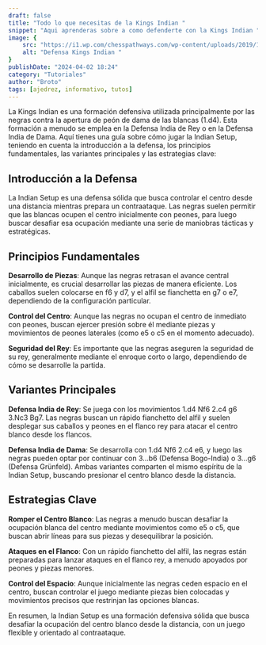 ```yaml
---
draft: false
title: "Todo lo que necesitas de la Kings Indian "
snippet: "Aqui aprenderas sobre a como defenderte con la Kings Indian "
image: {
    src: "https://i1.wp.com/chesspathways.com/wp-content/uploads/2019/10/50a.png?resize=300%2C300&ssl=1",
    alt: "Defensa Kings Indian "
}
publishDate: "2024-04-02 18:24"
category: "Tutoriales"
author: "Broto"
tags: [ajedrez, informativo, tutos]
---
```


La Kings Indian es una formación defensiva utilizada principalmente por las negras contra la apertura de peón de dama de las blancas (1.d4). Esta formación a menudo se emplea en la Defensa India de Rey o en la Defensa India de Dama. Aquí tienes una guía sobre cómo jugar la Indian Setup, teniendo en cuenta la introducción a la defensa, los principios fundamentales, las variantes principales y las estrategias clave:


## Introducción a la Defensa

La Indian Setup es una defensa sólida que busca controlar el centro desde una distancia mientras prepara un contraataque. Las negras suelen permitir que las blancas ocupen el centro inicialmente con peones, para luego buscar desafiar esa ocupación mediante una serie de maniobras tácticas y estratégicas.

## Principios Fundamentales

**Desarrollo de Piezas**: Aunque las negras retrasan el avance central inicialmente, es crucial desarrollar las piezas de manera eficiente. Los caballos suelen colocarse en f6 y d7, y el alfil se fianchetta en g7 o e7, dependiendo de la configuración particular.

**Control del Centro**: Aunque las negras no ocupan el centro de inmediato con peones, buscan ejercer presión sobre él mediante piezas y movimientos de peones laterales (como e5 o c5 en el momento adecuado).

**Seguridad del Rey**: Es importante que las negras aseguren la seguridad de su rey, generalmente mediante el enroque corto o largo, dependiendo de cómo se desarrolle la partida.

## Variantes Principales

**Defensa India de Rey**: Se juega con los movimientos 1.d4 Nf6 2.c4 g6 3.Nc3 Bg7. Las negras buscan un rápido fianchetto del alfil y suelen desplegar sus caballos y peones en el flanco rey para atacar el centro blanco desde los flancos.

**Defensa India de Dama**: Se desarrolla con 1.d4 Nf6 2.c4 e6, y luego las negras pueden optar por continuar con 3...b6 (Defensa Bogo-India) o 3...g6 (Defensa Grünfeld). Ambas variantes comparten el mismo espíritu de la Indian Setup, buscando presionar el centro blanco desde la distancia.

## Estrategias Clave

**Romper el Centro Blanco**: Las negras a menudo buscan desafiar la ocupación blanca del centro mediante movimientos como e5 o c5, que buscan abrir líneas para sus piezas y desequilibrar la posición.

**Ataques en el Flanco**: Con un rápido fianchetto del alfil, las negras están preparadas para lanzar ataques en el flanco rey, a menudo apoyados por peones y piezas menores.

**Control del Espacio**: Aunque inicialmente las negras ceden espacio en el centro, buscan controlar el juego mediante piezas bien colocadas y movimientos precisos que restrinjan las opciones blancas.

En resumen, la Indian Setup es una formación defensiva sólida que busca desafiar la ocupación del centro blanco desde la distancia, con un juego flexible y orientado al contraataque.